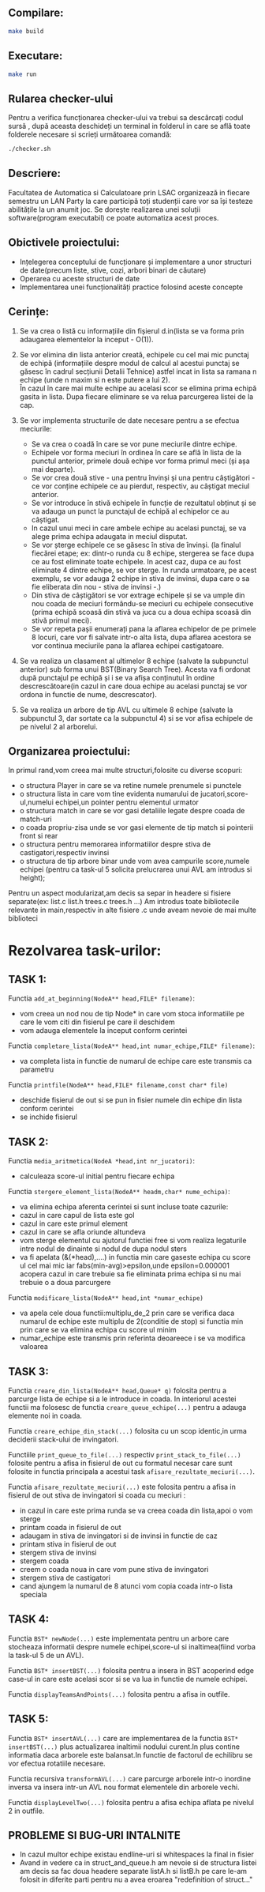 ## Compilare:
```bash
make build
```

## Executare:
```bash
make run
```

## Rularea checker-ului
Pentru a verifica funcționarea checker-ului va trebui sa descărcați codul sursă , după aceasta deschideți un terminal in folderul in care se află toate folderele necesare si scrieți următoarea comandă:
```bash
./checker.sh
```
## Descriere:

Facultatea de Automatica si Calculatoare prin LSAC organizează in fiecare semestru un LAN Party la care participă toți studenții care vor sa își testeze abilitățile la un anumit joc. Se dorește realizarea unei soluții software(program executabil) ce poate automatiza acest proces.

## Obictivele proiectului:

-   Ințelegerea conceptului de funcționare și implementare a unor structuri de date(precum liste, stive, cozi, arbori binari de căutare)
-   Operarea cu aceste structuri de date
-   Implementarea unei funcționalități practice folosind aceste concepte

## Cerințe:

1.  Se va crea o listă cu informațiile din fișierul d.in(lista se va forma prin adaugarea elementelor la inceput - O(1)).

2.  Se vor elimina din lista anterior creată, echipele cu cel mai mic punctaj de echipă (informațiile despre modul de calcul al acestui punctaj se găsesc în cadrul secțiunii Detalii Tehnice) astfel incat in lista sa ramana n echipe (unde n maxim si n este putere a lui 2).  
În cazul în care mai multe echipe au acelasi scor se elimina prima echipă gasita in lista. Dupa fiecare eliminare se va relua parcurgerea listei de la cap.
    
3.  Se vor implementa structurile de date necesare pentru a se efectua meciurile:
    -   Se va crea o coadă în care se vor pune meciurile dintre echipe.
    -   Echipele vor forma meciuri în ordinea în care se află în lista de la punctul anterior, primele două echipe vor forma primul meci (și așa mai departe).
    -   Se vor crea două stive - una pentru învinși și una pentru câștigători - ce vor conține echipele ce au pierdut, respectiv, au câștigat meciul anterior.
    -   Se vor introduce în stivă echipele în funcție de rezultatul obținut și se va adauga un punct la punctajul de echipă al echipelor ce au câștigat.
    -   In cazul unui meci in care ambele echipe au acelasi punctaj, se va alege prima echipa adaugata in meciul disputat.
    -   Se vor șterge echipele ce se găsesc în stiva de învinși. (la finalul fiecărei etape; ex: dintr-o runda cu 8 echipe, stergerea se face dupa ce au fost eliminate toate echipele. In acest caz, dupa ce au fost eliminate 4 dintre echipe, se vor sterge. In runda urmatoare, pe acest exemplu, se vor adauga 2 echipe in stiva de invinsi, dupa care o sa fie eliberata din nou - stiva de invinsi -.)
    -   Din stiva de câștigători se vor extrage echipele și se va umple din nou coada de meciuri formându-se meciuri cu echipele consecutive (prima echipă scoasă din stivă va juca cu a doua echipa scoasă din stivă primul meci).
    -   Se vor repeta pașii enumerați pana la aflarea echipelor de pe primele 8 locuri, care vor fi salvate intr-o alta lista, dupa aflarea acestora se vor continua meciurile pana la aflarea echipei castigatoare.

4.  Se va realiza un clasament al ultimelor 8 echipe (salvate la subpunctul anterior) sub forma unui BST(Binary Search Tree). Acesta va fi ordonat după punctajul pe echipă și i se va afișa conținutul în ordine descrescătoare(in cazul in care doua echipe au acelasi punctaj se vor ordona in functie de nume, descrescator).
    
5.  Se va realiza un arbore de tip AVL cu ultimele 8 echipe (salvate la subpunctul 3, dar sortate ca la subpunctul 4) si se vor afisa echipele de pe nivelul 2 al arborelui.

## Organizarea proiectului:
In primul rand,vom creea mai multe structuri,folosite cu diverse scopuri:
-   o structura Player in care se va retine numele prenumele si punctele
-   o structura lista in care vom tine evidenta numarului de jucatori,score-ul,numelui echipei,un pointer pentru elementul urmator
-   o structura match in care se vor gasi detaliile legate despre coada de match-uri
-   o coada propriu-zisa unde se vor gasi elemente de tip match si pointerii front si rear
-   o structura pentru memorarea informatiilor despre stiva de castigatori,respectiv invinsi
-   o structura de tip arbore binar unde vom avea campurile score,numele echipei (pentru ca task-ul 5 solicita prelucrarea unui AVL am introdus si height);

Pentru un aspect modularizat,am decis sa separ in headere si fisiere separate(ex: list.c list.h trees.c trees.h ...)
Am introdus toate bibliotecile relevante in main,respectiv in alte fisiere .c unde aveam nevoie de mai multe biblioteci

# Rezolvarea task-urilor:

## TASK 1:

Functia `add_at_beginning(NodeA** head,FILE* filename)`:
-   vom creea un nod nou de tip Node* in care vom stoca informatiile pe care le vom citi din fisierul pe care il deschidem
-   vom adauga elementele la inceput conform cerintei

Functia `completare_lista(NodeA** head,int numar_echipe,FILE* filename)`:
-   va completa lista in functie de numarul de echipe care este transmis ca parametru

Functia `printfile(NodeA** head,FILE* filename,const char* file)` 
-   deschide fisierul de out si se pun in fisier numele din echipe din lista conform cerintei
-   se inchide fisierul

## TASK 2:

Functia `media_aritmetica(NodeA *head,int nr_jucatori)`:
-   calculeaza score-ul initial pentru fiecare echipa

Functia `stergere_element_lista(NodeA** headm,char* nume_echipa)`:
- va elimina echipa aferenta cerintei si sunt incluse toate cazurile:
- cazul in care capul de lista este gol
- cazul in care este primul element
- cazul in care se afla oriunde altundeva 
- vom sterge elementul cu ajutorul functiei free si vom realiza legaturile intre nodul de dinainte si nodul de dupa nodul sters
- va fi apelata (&(*head),....) in functia min care gaseste echipa cu score ul cel mai mic iar fabs(min-avg)>epsilon,unde epsilon=0.000001 acopera cazul in care trebuie sa fie eliminata prima echipa si nu mai trebuie o a doua parcurgere

Functia `modificare_lista(NodeA** head,int *numar_echipe)`
-   va apela cele doua functii:multiplu_de_2 prin care se verifica daca numarul de echipe este multiplu de 2(conditie de stop)
si functia min prin care se va elimina echipa cu score ul minim 
-   numar_echipe este transmis prin referinta deoareece i se va modifica valoarea

## TASK 3:
Functia `creare_din_lista(NodeA** head,Queue* q)` folosita pentru a parcurge lista de echipe si a le introduce in coada. 
In interiorul acestei functii ma folosesc de functia `creare_queue_echipe(...)` pentru a adauga elemente noi in coada.

Functia `creare_echipe_din_stack(...)` folosita cu un scop identic,in urma deciderii stack-ului de invingatori.

Functiile `print_queue_to_file(...)` respectiv `print_stack_to_file(...)` folosite pentru a afisa in fisierul de out cu formatul necesar care sunt folosite in functia principala a acestui task `afisare_rezultate_meciuri(...)`.

Functia `afisare_rezultate_meciuri(...)` este folosita pentru a afisa in fisierul de out stiva de invingatori si coada cu meciuri :
-   in cazul in care este prima runda se va creea coada din lista,apoi o vom sterge
-   printam coada in fisierul de out
-   adaugam in stiva de invingatori si de invinsi in functie de caz
-   printam stiva in fisierul de out
-   stergem stiva de invinsi
-   stergem coada
-   creem o coada noua in care vom pune stiva de invingatori
-   stergem stiva de castigatori
-   cand ajungem la numarul de 8 atunci vom copia coada intr-o lista speciala

## TASK 4:
Functia `BST* newNode(...)` este implementata pentru un arbore care stocheaza informatii despre numele echipei,score-ul si inaltimea(fiind vorba la task-ul 5 de un AVL).

Functia `BST* insertBST(...)` folosita pentru a insera in BST acoperind edge case-ul in care este acelasi scor si se va lua in functie de numele echipei.

Functia `displayTeamsAndPoints(...)` folosita pentru a afisa in outfile.

## TASK 5:
Functia `BST* insertAVL(...)` care are implementarea de la functia `BST* insertBST(...)` plus actualizarea inaltimii nodului curent.In plus contine informatia daca arborele este balansat.In functie de factorul de echilibru se vor efectua rotatiile necesare.

Functia recursiva `transformAVL(...)` care parcurge arborele intr-o inordine inversa va insera intr-un AVL nou format elementele din arborele vechi.

Functia `displayLevelTwo(...)` folosita pentru a afisa echipa aflata pe nivelul 2 in outfile.


## PROBLEME SI BUG-URI INTALNITE
-   In cazul multor echipe existau endline-uri si whitespaces la final in fisier
-   Avand in vedere ca in struct_and_queue.h am nevoie si de structura listei am decis sa fac doua headere separate listA.h si listB.h pe care le-am folosit in diferite parti pentru nu a avea eroarea "redefinition of struct..."




